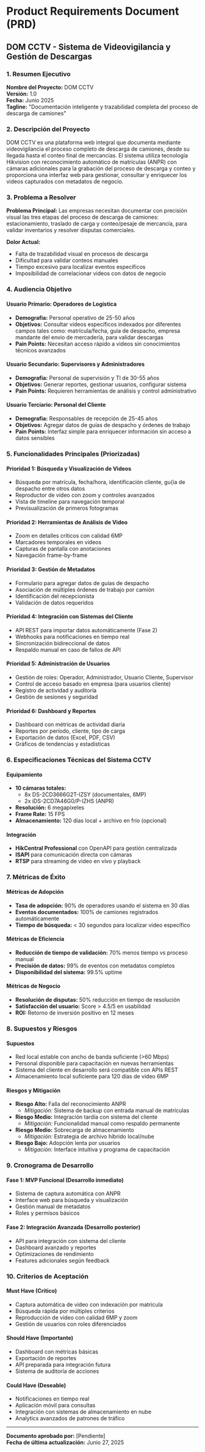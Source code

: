 # Product Requirements Document (PRD)
## DOM CCTV - Sistema de Videovigilancia y Gestión de Descargas

### 1. Resumen Ejecutivo

**Nombre del Proyecto:** DOM CCTV  
**Versión:** 1.0  
**Fecha:** Junio 2025  
**Tagline:** "Documentación inteligente y trazabilidad completa del proceso de descarga de camiones"

### 2. Descripción del Proyecto

DOM CCTV es una plataforma web integral que documenta mediante videovigilancia el proceso completo de descarga de camiones, desde su llegada hasta el conteo final de mercancías. El sistema utiliza tecnología Hikvision con reconocimiento automático de matrículas (ANPR) con cámaras adicionales para la grabación del proceso de descarga y conteo y proporciona una interfaz web para gestionar, consultar y enriquecer los videos capturados con metadatos de negocio.

### 3. Problema a Resolver

**Problema Principal:** Las empresas necesitan documentar con precisión visual las tres etapas del proceso de descarga de camiones: estacionamiento, traslado de carga y conteo/pesaje de mercancía, para validar inventarios y resolver disputas comerciales.

**Dolor Actual:**
- Falta de trazabilidad visual en procesos de descarga
- Dificultad para validar conteos manuales
- Tiempo excesivo para localizar eventos específicos
- Imposibilidad de correlacionar videos con datos de negocio

### 4. Audiencia Objetivo

#### Usuario Primario: Operadores de Logística
- **Demografia:** Personal operativo de 25-50 años
- **Objetivos:** Consultar videos específicos indexados por diferentes campos tales como: matrícula/fecha, guia de despacho, empresa mandante del envio de mercadería, para validar descargas
- **Pain Points:** Necesitan acceso rápido a videos sin conocimientos técnicos avanzados

#### Usuario Secundario: Supervisores y Administradores
- **Demografia:** Personal de supervisión y TI de 30-55 años  
- **Objetivos:** Generar reportes, gestionar usuarios, configurar sistema
- **Pain Points:** Requieren herramientas de análisis y control administrativo

#### Usuario Terciario: Personal del Cliente
- **Demografia:** Responsables de recepción de 25-45 años
- **Objetivos:** Agregar datos de guías de despacho y órdenes de trabajo
- **Pain Points:** Interfaz simple para enriquecer información sin acceso a datos sensibles

### 5. Funcionalidades Principales (Priorizadas)

#### Prioridad 1: Búsqueda y Visualización de Videos
- Búsqueda por matrícula, fecha/hora, identificación cliente, gu{ia de despacho entre otros datos 
- Reproductor de video con zoom y controles avanzados
- Vista de timeline para navegación temporal
- Previsualización de primeros fotogramas

#### Prioridad 2: Herramientas de Análisis de Video
- Zoom en detalles críticos con calidad 6MP
- Marcadores temporales en videos
- Capturas de pantalla con anotaciones
- Navegación frame-by-frame

#### Prioridad 3: Gestión de Metadatos
- Formulario para agregar datos de guías de despacho
- Asociación de múltiples órdenes de trabajo por camión
- Identificación del recepcionista
- Validación de datos requeridos

#### Prioridad 4: Integración con Sistemas del Cliente
- API REST para importar datos automáticamente (Fase 2)
- Webhooks para notificaciones en tiempo real
- Sincronización bidireccional de datos
- Respaldo manual en caso de fallos de API

#### Prioridad 5: Administración de Usuarios
- Gestión de roles: Operador, Administrador, Usuario Cliente, Supervisor
- Control de acceso basado en empresa (para usuarios cliente)
- Registro de actividad y auditoría
- Gestión de sesiones y seguridad

#### Prioridad 6: Dashboard y Reportes
- Dashboard con métricas de actividad diaria
- Reportes por período, cliente, tipo de carga
- Exportación de datos (Excel, PDF, CSV)
- Gráficos de tendencias y estadísticas

### 6. Especificaciones Técnicas del Sistema CCTV

#### Equipamiento
- **10 cámaras totales:**
  - 8x DS-2CD3666G2T-IZSY (documentales, 6MP)
  - 2x iDS-2CD7A46G0/P-IZHS (ANPR)
- **Resolución:** 6 megapíxeles
- **Frame Rate:** 15 FPS
- **Almacenamiento:** 120 días local + archivo en frío (opcional)

#### Integración
- **HikCentral Professional** con OpenAPI para gestión centralizada
- **ISAPI** para comunicación directa con cámaras
- **RTSP** para streaming de video en vivo y playback

### 7. Métricas de Éxito

#### Métricas de Adopción
- **Tasa de adopción:** 90% de operadores usando el sistema en 30 días
- **Eventos documentados:** 100% de camiones registrados automáticamente
- **Tiempo de búsqueda:** < 30 segundos para localizar video específico

#### Métricas de Eficiencia
- **Reducción de tiempo de validación:** 70% menos tiempo vs proceso manual
- **Precisión de datos:** 99% de eventos con metadatos completos
- **Disponibilidad del sistema:** 99.5% uptime

#### Métricas de Negocio
- **Resolución de disputas:** 50% reducción en tiempo de resolución
- **Satisfacción del usuario:** Score > 4.5/5 en usabilidad
- **ROI:** Retorno de inversión positivo en 12 meses

### 8. Supuestos y Riesgos

#### Supuestos
- Red local estable con ancho de banda suficiente (>60 Mbps)
- Personal disponible para capacitación en nuevas herramientas
- Sistema del cliente en desarrollo será compatible con APIs REST
- Almacenamiento local suficiente para 120 días de video 6MP

#### Riesgos y Mitigación
- **Riesgo Alto:** Falla del reconocimiento ANPR
  - *Mitigación:* Sistema de backup con entrada manual de matrículas
- **Riesgo Medio:** Integración tardía con sistema del cliente
  - *Mitigación:* Funcionalidad manual como respaldo permanente
- **Riesgo Medio:** Sobrecarga de almacenamiento
  - *Mitigación:* Estrategia de archivo híbrido local/nube
- **Riesgo Bajo:** Adopción lenta por usuarios
  - *Mitigación:* Interface intuitiva y programa de capacitación

### 9. Cronograma de Desarrollo

#### Fase 1: MVP Funcional (Desarrollo inmediato)
- Sistema de captura automática con ANPR
- Interface web para búsqueda y visualización
- Gestión manual de metadatos
- Roles y permisos básicos

#### Fase 2: Integración Avanzada (Desarrollo posterior)
- API para integración con sistema del cliente
- Dashboard avanzado y reportes
- Optimizaciones de rendimiento
- Features adicionales según feedback

### 10. Criterios de Aceptación

#### Must Have (Crítico)
- Captura automática de video con indexación por matrícula
- Búsqueda rápida por múltiples criterios
- Reproducción de video con calidad 6MP y zoom
- Gestión de usuarios con roles diferenciados

#### Should Have (Importante)
- Dashboard con métricas básicas
- Exportación de reportes
- API preparada para integración futura
- Sistema de auditoría de acciones

#### Could Have (Deseable)
- Notificaciones en tiempo real
- Aplicación móvil para consultas
- Integración con sistemas de almacenamiento en nube
- Analytics avanzados de patrones de tráfico

---

**Documento aprobado por:** [Pendiente]  
**Fecha de última actualización:** Junio 27, 2025